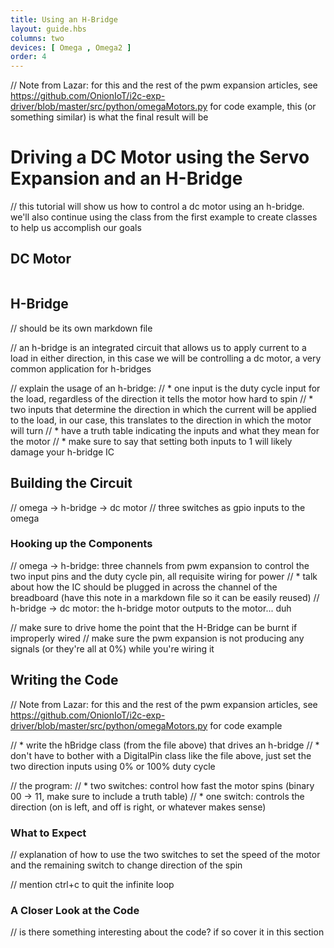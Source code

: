 ```yaml
---
title: Using an H-Bridge
layout: guide.hbs
columns: two
devices: [ Omega , Omega2 ]
order: 4
---
```


// Note from Lazar: for this and the rest of the pwm expansion articles, see https://github.com/OnionIoT/i2c-exp-driver/blob/master/src/python/omegaMotors.py for code example, this (or something similar) is what the final result will be

# Driving a DC Motor using the Servo Expansion and an H-Bridge

// this tutorial will show us how to control a dc motor using an h-bridge. we'll also continue using the class from the first example to create classes to help us accomplish our goals

## DC Motor

<!-- dcmotor -->
```{r child = '../../shared/dcmotor.md'}
```

## H-Bridge
// should be its own markdown file

// an h-bridge is an integrated circuit that allows us to apply current to a load in either direction, in this case we will be controlling a dc motor, a very common application for h-bridges

// explain the usage of an h-bridge:
//  * one input is the duty cycle input for the load, regardless of the direction it tells the motor how hard to spin
//  * two inputs that determine the direction in which the current will be applied to the load, in our case, this translates to the direction in which the motor will turn
//    * have a truth table indicating the inputs and what they mean for the motor
//    * make sure to say that setting both inputs to 1 will likely damage your h-bridge IC


## Building the Circuit

// omega -> h-bridge -> dc motor
// three switches as gpio inputs to the omega

### Hooking up the Components

// omega -> h-bridge: three channels from pwm expansion to control the two input pins and the duty cycle pin, all requisite wiring for power
//  * talk about how the IC should be plugged in across the channel of the breadboard (have this note in a markdown file so it can be easily reused)
// h-bridge -> dc motor: the h-bridge motor outputs to the motor... duh

// make sure to drive home the point that the H-Bridge can be burnt if improperly wired
//  make sure the pwm expansion is not producing any signals (or they're all at 0%) while you're wiring it


## Writing the Code

// Note from Lazar: for this and the rest of the pwm expansion articles, see https://github.com/OnionIoT/i2c-exp-driver/blob/master/src/python/omegaMotors.py for code example

// * write the hBridge class (from the file above) that drives an h-bridge
//  * don't have to bother with a DigitalPin class like the file above, just set the two direction inputs using 0% or 100% duty cycle

// the program:
//  * two switches: control how fast the motor spins (binary 00 -> 11, make sure to include a truth table)
//  * one switch: controls the direction (on is left, and off is right, or whatever makes sense)

### What to Expect

// explanation of how to use the two switches to set the speed of the motor and the remaining switch to change direction of the spin

// mention ctrl+c to quit the infinite loop

### A Closer Look at the Code

// is there something interesting about the code? if so cover it in this section
